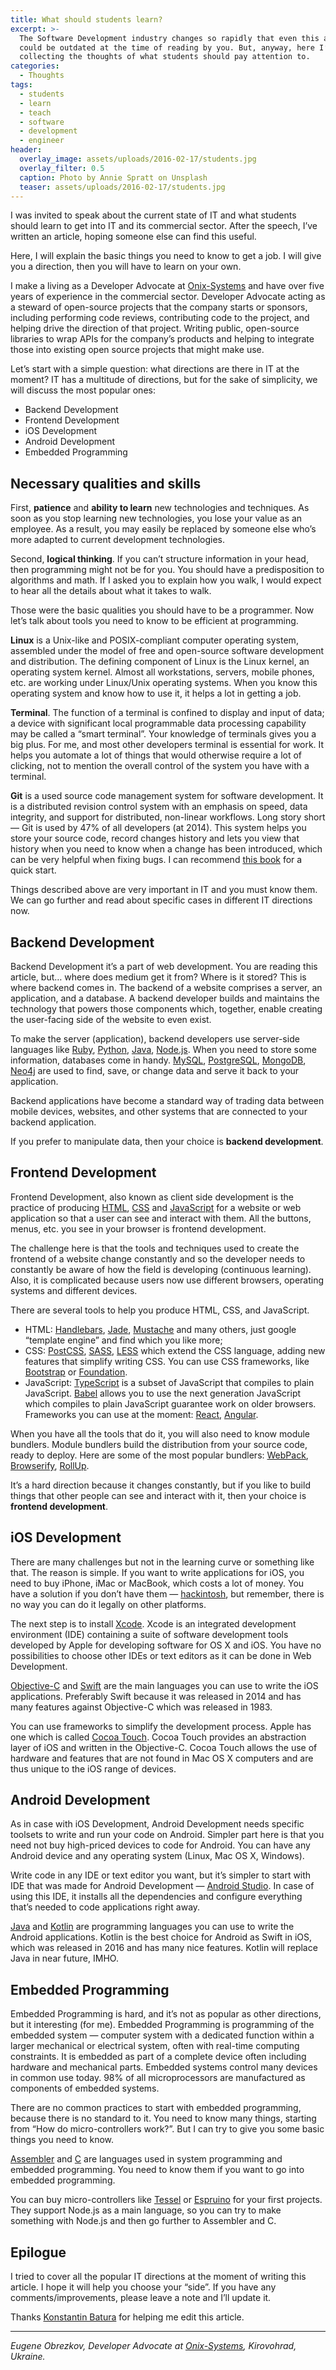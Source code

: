```yaml
---
title: What should students learn?
excerpt: >-
  The Software Development industry changes so rapidly that even this article
  could be outdated at the time of reading by you. But, anyway, here I’m
  collecting the thoughts of what students should pay attention to.
categories:
  - Thoughts
tags:
  - students
  - learn
  - teach
  - software
  - development
  - engineer
header:
  overlay_image: assets/uploads/2016-02-17/students.jpg
  overlay_filter: 0.5
  caption: Photo by Annie Spratt on Unsplash
  teaser: assets/uploads/2016-02-17/students.jpg
---
```


I was invited to speak about the current state of IT and what students should learn to get into IT and its commercial sector.
After the speech, I’ve written an article, hoping someone else can find this useful.

Here, I will explain the basic things you need to know to get a job.
I will give you a direction, then you will have to learn on your own.

I make a living as a Developer Advocate at [Onix-Systems](http://onix-systems.com) and have over five years of experience in the commercial sector.
Developer Advocate acting as a steward of open-source projects that the company starts or sponsors, including performing code reviews, contributing code to the project, and helping drive the direction of that project.
Writing public, open-source libraries to wrap APIs for the company’s products and helping to integrate those into existing open source projects that might make use.

Let’s start with a simple question: what directions are there in IT at the moment?
IT has a multitude of directions, but for the sake of simplicity, we will discuss the most popular ones:

- Backend Development
- Frontend Development
- iOS Development
- Android Development
- Embedded Programming

## Necessary qualities and skills

First, **patience** and **ability to learn** new technologies and techniques.
As soon as you stop learning new technologies, you lose your value as an employee.
As a result, you may easily be replaced by someone else who’s more adapted to current development technologies.

Second, **logical thinking**.
If you can’t structure information in your head, then programming might not be for you.
You should have a predisposition to algorithms and math.
If I asked you to explain how you walk, I would expect to hear all the details about what it takes to walk.

Those were the basic qualities you should have to be a programmer.
Now let’s talk about tools you need to know to be efficient at programming.

**Linux** is a Unix-like and POSIX-compliant computer operating system, assembled under the model of free and open-source software development and distribution.
The defining component of Linux is the Linux kernel, an operating system kernel.
Almost all workstations, servers, mobile phones, etc. are working under Linux/Unix operating systems.
When you know this operating system and know how to use it, it helps a lot in getting a job.

**Terminal**.
The function of a terminal is confined to display and input of data; a device with significant local programmable data processing capability may be called a “smart terminal”.
Your knowledge of terminals gives you a big plus.
For me, and most other developers terminal is essential for work.
It helps you automate a lot of things that would otherwise require a lot of clicking, not to mention the overall control of the system you have with a terminal.

**Git** is a used source code management system for software development.
It is a distributed revision control system with an emphasis on speed, data integrity, and support for distributed, non-linear workflows.
Long story short — Git is used by 47% of all developers (at 2014).
This system helps you store your source code, record changes history and lets you view that history when you need to know when a change has been introduced, which can be very helpful when fixing bugs.
I can recommend [this book](https://git-scm.com/book/en/v2/Getting-Started-About-Version-Control) for a quick start.

Things described above are very important in IT and you must know them.
We can go further and read about specific cases in different IT directions now.

## Backend Development

Backend Development it’s a part of web development.
You are reading this article, but… where does medium get it from?
Where is it stored?
This is where backend comes in.
The backend of a website comprises a server, an application, and a database.
A backend developer builds and maintains the technology that powers those components which, together, enable creating the user-facing side of the website to even exist.

To make the server (application), backend developers use server-side languages like [Ruby](https://www.ruby-lang.org/), [Python](https://www.python.org), [Java](https://www.java.com/), [Node.js](https://nodejs.org/).
When you need to store some information, databases come in handy.
[MySQL](https://www.mysql.com), [PostgreSQL](http://www.postgresql.org), [MongoDB](https://www.mongodb.org), [Neo4j](http://neo4j.com) are used to find, save, or change data and serve it back to your application.

Backend applications have become a standard way of trading data between mobile devices, websites, and other systems that are connected to your backend application.

If you prefer to manipulate data, then your choice is **backend development**.

## Frontend Development

Frontend Development, also known as client side development is the practice of producing [HTML](https://en.wikipedia.org/wiki/HTML), [CSS](https://en.wikipedia.org/wiki/Cascading_Style_Sheets) and [JavaScript](https://en.wikipedia.org/wiki/JavaScript) for a website or web application so that a user can see and interact with them.
All the buttons, menus, etc. you see in your browser is frontend development.

The challenge here is that the tools and techniques used to create the frontend of a website change constantly and so the developer needs to constantly be aware of how the field is developing (continuous learning).
Also, it is complicated because users now use different browsers, operating systems and different devices.

There are several tools to help you produce HTML, CSS, and JavaScript.

- HTML: [Handlebars](http://handlebarsjs.com), [Jade](https://jade-lang.com), [Mustache](http://mustache.github.io) and many others, just google “template engine” and find which you like more;
- CSS: [PostCSS](http://postcss.org), [SASS](http://sass-lang.com), [LESS](http://lesscss.org) which extend the CSS language, adding new features that simplify writing CSS. You can use CSS frameworks, like [Bootstrap](http://getbootstrap.com) or [Foundation](http://foundation.zurb.com).
- JavaScript: [TypeScript](http://www.typescriptlang.org) is a subset of JavaScript that compiles to plain JavaScript. [Babel](https://babeljs.io) allows you to use the next generation JavaScript which compiles to plain JavaScript guarantee work on older browsers. Frameworks you can use at the moment: [React](https://facebook.github.io/react/), [Angular](https://angularjs.org).

When you have all the tools that do it, you will also need to know module bundlers.
Module bundlers build the distribution from your source code, ready to deploy.
Here are some of the most popular bundlers: [WebPack](http://webpack.github.io/), [Browserify](http://browserify.org), [RollUp](http://rollupjs.org).

It’s a hard direction because it changes constantly, but if you like to build things that other people can see and interact with it, then your choice is **frontend development**.

## iOS Development

There are many challenges but not in the learning curve or something like that.
The reason is simple.
If you want to write applications for iOS, you need to buy iPhone, iMac or MacBook, which costs a lot of money.
You have a solution if you don’t have them — [hackintosh](http://www.hackintosh.com), but remember, there is no way you can do it legally on other platforms.

The next step is to install [Xcode](https://developer.apple.com/xcode/).
Xcode is an integrated development environment (IDE) containing a suite of software development tools developed by Apple for developing software for OS X and iOS.
You have no possibilities to choose other IDEs or text editors as it can be done in Web Development.

[Objective-C](https://en.wikipedia.org/wiki/Objective-C) and [Swift](https://en.wikipedia.org/wiki/Swift_%28programming_language%29) are the main languages you can use to write the iOS applications.
Preferably Swift because it was released in 2014 and has many features against Objective-C which was released in 1983.

You can use frameworks to simplify the development process.
Apple has one which is called [Cocoa Touch](https://en.wikipedia.org/wiki/Cocoa_Touch).
Cocoa Touch provides an abstraction layer of iOS and written in the Objective-C.
Cocoa Touch allows the use of hardware and features that are not found in Mac OS X computers and are thus unique to the iOS range of devices.

## Android Development

As in case with iOS Development, Android Development needs specific toolsets to write and run your code on Android.
Simpler part here is that you need not buy high-priced devices to code for Android.
You can have any Android device and any operating system (Linux, Mac OS X, Windows).

Write code in any IDE or text editor you want, but it’s simpler to start with IDE that was made for Android Development — [Android Studio](https://developer.android.com/studio).
In case of using this IDE, it installs all the dependencies and configure everything that’s needed to code applications right away.

[Java](https://en.wikipedia.org/wiki/Java_%28programming_language%29) and [Kotlin](https://kotlinlang.org) are programming languages you can use to write the Android applications.
Kotlin is the best choice for Android as Swift in iOS, which was released in 2016 and has many nice features.
Kotlin will replace Java in near future, IMHO.

## Embedded Programming

Embedded Programming is hard, and it’s not as popular as other directions, but it interesting (for me).
Embedded Programming is programming of the embedded system — computer system with a dedicated function within a larger mechanical or electrical system, often with real-time computing constraints.
It is embedded as part of a complete device often including hardware and mechanical parts.
Embedded systems control many devices in common use today.
98% of all microprocessors are manufactured as components of embedded systems.

There are no common practices to start with embedded programming, because there is no standard to it.
You need to know many things, starting from “How do micro-controllers work?”.
But I can try to give you some basic things you need to know.

[Assembler](https://en.wikipedia.org/wiki/Assembly_language) and [C](https://en.wikipedia.org/wiki/C_%28programming_language%29) are languages used in system programming and embedded programming.
You need to know them if you want to go into embedded programming.

You can buy micro-controllers like [Tessel](https://tessel.io) or [Espruino](http://www.espruino.com) for your first projects.
They support Node.js as a main language, so you can try to make something with Node.js and then go further to Assembler and C.

## Epilogue

I tried to cover all the popular IT directions at the moment of writing this article.
I hope it will help you choose your “side”.
If you have any comments/improvements, please leave a note and I’ll update it.

Thanks [Konstantin Batura](https://medium.com/u/9f08a06ac553) for helping me edit this article.

---

_Eugene Obrezkov, Developer Advocate at_ [_Onix-Systems_](http://onix-systems.com)_, Kirovohrad, Ukraine._
